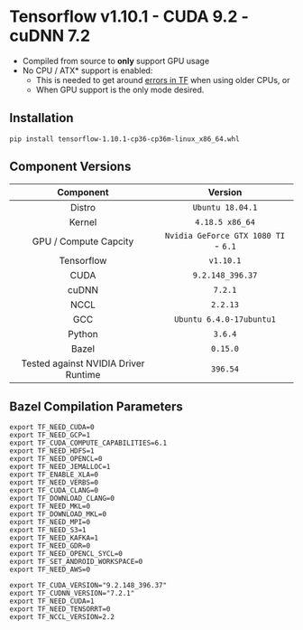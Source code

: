 Tensorflow v1.10.1 - CUDA 9.2 - cuDNN 7.2
=================

* Compiled from source to **only** support GPU usage
* No CPU / ATX\* support is enabled:
  * This is needed to get around [errors in TF](https://github.com/tensorflow/tensorflow/issues/19584) when using older CPUs, or
  * When GPU support is the only mode desired.

## Installation

`pip install tensorflow-1.10.1-cp36-cp36m-linux_x86_64.whl`

## Component Versions

| Component | Version |
| :-------------: | :-------------: |
| Distro   | `Ubuntu 18.04.1`   |
| Kernel   |  `4.18.5 x86_64`   |
| GPU / Compute Capcity     |  `Nvidia GeForce GTX 1080 TI` - `6.1`  |
| Tensorflow   |  `v1.10.1`   |
| CUDA   |  `9.2.148_396.37`   |
| cuDNN   |  `7.2.1`   |
| NCCL   |  `2.2.13`   |
| GCC   |  `Ubuntu 6.4.0-17ubuntu1`   |
| Python   |  `3.6.4`   |
| Bazel   |  `0.15.0`   |
| Tested against NVIDIA Driver Runtime   |  `396.54`   |

## Bazel Compilation Parameters

```
export TF_NEED_CUDA=0
export TF_NEED_GCP=1
export TF_CUDA_COMPUTE_CAPABILITIES=6.1
export TF_NEED_HDFS=1
export TF_NEED_OPENCL=0
export TF_NEED_JEMALLOC=1
export TF_ENABLE_XLA=0
export TF_NEED_VERBS=0
export TF_CUDA_CLANG=0
export TF_DOWNLOAD_CLANG=0
export TF_NEED_MKL=0
export TF_DOWNLOAD_MKL=0
export TF_NEED_MPI=0
export TF_NEED_S3=1
export TF_NEED_KAFKA=1
export TF_NEED_GDR=0
export TF_NEED_OPENCL_SYCL=0
export TF_SET_ANDROID_WORKSPACE=0
export TF_NEED_AWS=0

export TF_CUDA_VERSION="9.2.148_396.37"
export TF_CUDNN_VERSION="7.2.1"
export TF_NEED_CUDA=1
export TF_NEED_TENSORRT=0
export TF_NCCL_VERSION=2.2
```
